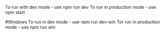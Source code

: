 To run with dev mode - use npm run dev
To run in production mode - use npm start

#Windows
To run in dev mode - use npm run dev-win
Tor run in production mode - use npm run win